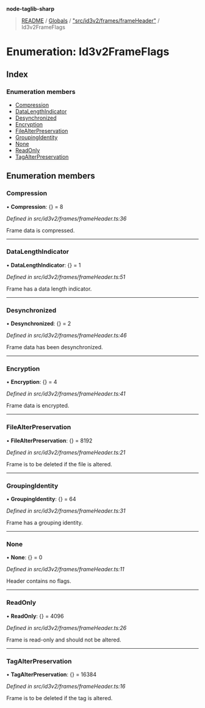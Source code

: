 **node-taglib-sharp**

> [README](../README.md) / [Globals](../globals.md) / ["src/id3v2/frames/frameHeader"](../modules/_src_id3v2_frames_frameheader_.md) / Id3v2FrameFlags

# Enumeration: Id3v2FrameFlags

## Index

### Enumeration members

* [Compression](_src_id3v2_frames_frameheader_.id3v2frameflags.md#compression)
* [DataLengthIndicator](_src_id3v2_frames_frameheader_.id3v2frameflags.md#datalengthindicator)
* [Desynchronized](_src_id3v2_frames_frameheader_.id3v2frameflags.md#desynchronized)
* [Encryption](_src_id3v2_frames_frameheader_.id3v2frameflags.md#encryption)
* [FileAlterPreservation](_src_id3v2_frames_frameheader_.id3v2frameflags.md#filealterpreservation)
* [GroupingIdentity](_src_id3v2_frames_frameheader_.id3v2frameflags.md#groupingidentity)
* [None](_src_id3v2_frames_frameheader_.id3v2frameflags.md#none)
* [ReadOnly](_src_id3v2_frames_frameheader_.id3v2frameflags.md#readonly)
* [TagAlterPreservation](_src_id3v2_frames_frameheader_.id3v2frameflags.md#tagalterpreservation)

## Enumeration members

### Compression

•  **Compression**: {} = 8

*Defined in src/id3v2/frames/frameHeader.ts:36*

Frame data is compressed.

___

### DataLengthIndicator

•  **DataLengthIndicator**: {} = 1

*Defined in src/id3v2/frames/frameHeader.ts:51*

Frame has a data length indicator.

___

### Desynchronized

•  **Desynchronized**: {} = 2

*Defined in src/id3v2/frames/frameHeader.ts:46*

Frame data has been desynchronized.

___

### Encryption

•  **Encryption**: {} = 4

*Defined in src/id3v2/frames/frameHeader.ts:41*

Frame data is encrypted.

___

### FileAlterPreservation

•  **FileAlterPreservation**: {} = 8192

*Defined in src/id3v2/frames/frameHeader.ts:21*

Frame is to be deleted if the file is altered.

___

### GroupingIdentity

•  **GroupingIdentity**: {} = 64

*Defined in src/id3v2/frames/frameHeader.ts:31*

Frame has a grouping identity.

___

### None

•  **None**: {} = 0

*Defined in src/id3v2/frames/frameHeader.ts:11*

Header contains no flags.

___

### ReadOnly

•  **ReadOnly**: {} = 4096

*Defined in src/id3v2/frames/frameHeader.ts:26*

Frame is read-only and should not be altered.

___

### TagAlterPreservation

•  **TagAlterPreservation**: {} = 16384

*Defined in src/id3v2/frames/frameHeader.ts:16*

Frame is to be deleted if the tag is altered.
